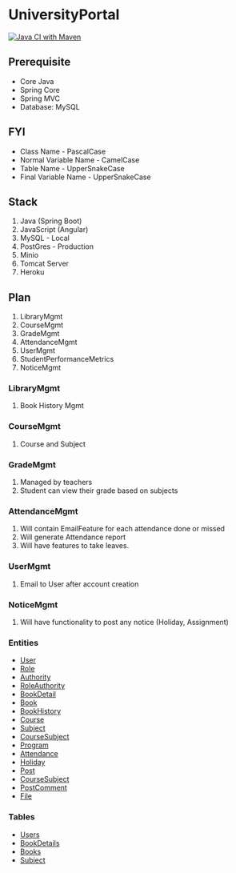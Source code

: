 # UniversityPortal

[![Java CI with Maven](https://github.com/mnzit/UniversityPortal/actions/workflows/maven.yml/badge.svg)](https://github.com/mnzit/UniversityPortal/actions/workflows/maven.yml)
## Prerequisite
* Core Java
* Spring Core
* Spring MVC
* Database: MySQL

## FYI
* Class Name - PascalCase
* Normal Variable Name - CamelCase
* Table Name - UpperSnakeCase
* Final Variable Name - UpperSnakeCase

## Stack
1. Java (Spring Boot)
2. JavaScript (Angular)
5. MySQL - Local
6. PostGres - Production
7. Minio
8. Tomcat Server
10. Heroku

## Plan
1. LibraryMgmt
2. CourseMgmt
3. GradeMgmt
4. AttendanceMgmt
5. UserMgmt
6. StudentPerformanceMetrics
7. NoticeMgmt


### LibraryMgmt
1. Book History Mgmt
### CourseMgmt
1. Course and Subject
### GradeMgmt
1. Managed by teachers
2. Student can view their grade based on subjects
### AttendanceMgmt
1. Will contain EmailFeature for each attendance done or missed
2. Will generate Attendance report
3. Will have features to take leaves.
### UserMgmt
1. Email to User after account creation
### NoticeMgmt
1. Will have functionality to post any notice (Holiday, Assignment)

### Entities

* [User](https://github.com/mnzit/UniversityPortal/blob/master/src/main/java/com/nepalaya/up/model/User.java)
* [Role](https://github.com/mnzit/UniversityPortal/blob/master/src/main/java/com/nepalaya/up/model/Role.java)
* [Authority](https://github.com/mnzit/UniversityPortal/blob/master/src/main/java/com/nepalaya/up/model/Authority.java)
* [RoleAuthority](https://github.com/mnzit/UniversityPortal/blob/master/src/main/java/com/nepalaya/up/model/RoleAuthority.java)
* [BookDetail](https://github.com/mnzit/UniversityPortal/blob/master/src/main/java/com/nepalaya/up/model/BookDetail.java)
* [Book](https://github.com/mnzit/UniversityPortal/blob/master/src/main/java/com/nepalaya/up/model/Book.java)
* [BookHistory](https://github.com/mnzit/UniversityPortal/blob/master/src/main/java/com/nepalaya/up/model/BookHistory.java)
* [Course](https://github.com/mnzit/UniversityPortal/blob/master/src/main/java/com/nepalaya/up/model/Course.java)
* [Subject](https://github.com/mnzit/UniversityPortal/blob/master/src/main/java/com/nepalaya/up/model/Subject.java)
* [CourseSubject](https://github.com/mnzit/UniversityPortal/blob/master/src/main/java/com/nepalaya/up/model/CourseSubject.java)
* [Program](https://github.com/mnzit/UniversityPortal/blob/master/src/main/java/com/nepalaya/up/model/Program.java)
* [Attendance](https://github.com/mnzit/UniversityPortal/blob/master/src/main/java/com/nepalaya/up/model/Attendance.java)
* [Holiday](https://github.com/mnzit/UniversityPortal/blob/master/src/main/java/com/nepalaya/up/model/Holiday.java)
* [Post](https://github.com/mnzit/UniversityPortal/blob/master/src/main/java/com/nepalaya/up/model/Post.java)
* [CourseSubject](https://github.com/mnzit/UniversityPortal/blob/master/src/main/java/com/nepalaya/up/model/CourseSubject.java)
* [PostComment](https://github.com/mnzit/UniversityPortal/blob/master/src/main/java/com/nepalaya/up/model/PostComment.java)
* [File](https://github.com/mnzit/UniversityPortal/blob/master/src/main/java/com/nepalaya/up/model/File.java)

### Tables

* [Users](https://user-images.githubusercontent.com/21164124/145244710-6509de01-f3bf-4337-90c5-5e0f90d4d449.png)
* [BookDetails](https://user-images.githubusercontent.com/21164124/145244331-9ab7f7e1-02bb-4c75-9941-176d7ceae7ca.png)
* [Books](https://user-images.githubusercontent.com/21164124/145244460-8502f0ac-fa30-4785-9503-3a284e0bd654.png)
* [Subject](https://user-images.githubusercontent.com/21164124/146192661-041b2dae-3c0e-4f9a-a262-915b6eecf2b3.png)




